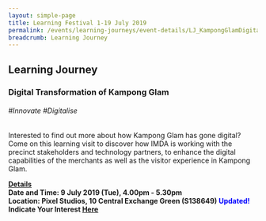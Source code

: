 ```yaml
---
layout: simple-page
title: Learning Festival 1-19 July 2019
permalink: /events/learning-journeys/event-details/LJ_KampongGlamDigital
breadcrumb: Learning Journey
---
```


## Learning Journey
### Digital Transformation of Kampong Glam

###### _#Innovate_ _#Digitalise_

Interested to find out more about how Kampong Glam has gone digital? Come on this learning visit to discover how IMDA is working with the precinct stakeholders and technology partners, to enhance the digital capabilities of the merchants as well as the visitor experience in Kampong Glam. 

<b><u>Details</u><br>
**Date and Time: 9 July 2019 (Tue), 4.00pm - 5.30pm** <br>
  **Location: Pixel Studios, 10 Central Exchange Green (S138649) <font color="blue">Updated!</font>** <br>
**Indicate Your Interest [Here](https://www.eventbrite.sg/e/digital-transformation-of-kampong-glam-tickets-63643858494)** 

